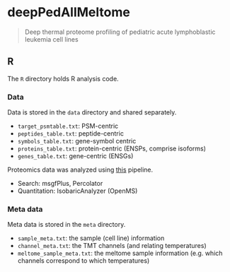 # deepPedAllMeltome
> Deep thermal proteome profiling of pediatric acute lymphoblastic leukemia cell lines

## R
The `R` directory holds R analysis code.

### Data
Data is stored in the `data` directory and shared separately.

- `target_psmtable.txt`: PSM-centric
- `peptides_table.txt`: peptide-centric
- `symbols_table.txt`: gene-symbol centric
- `proteins_table.txt`: protein-centric (ENSPs, comprise isoforms)
- `genes_table.txt`: gene-centric (ENSGs)

Proteomics data was analyzed using [this](https://github.com/lehtiolab/ddamsproteomics) pipeline.
- Search: msgfPlus, Percolator
- Quantitation: IsobaricAnalyzer (OpenMS)

### Meta data
Meta data is stored in the `meta` directory.

- `sample_meta.txt`: the sample (cell line) information
- `channel_meta.txt`: the TMT channels (and relating temperatures)
- `meltome_sample_meta.txt`: the meltome sample information (e.g. which channels correspond to which temperatures)

